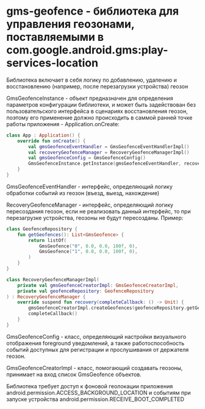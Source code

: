 # gms-geofence - библиотека для управления геозонами, поставляемыми в com.google.android.gms:play-services-location

Библиотека включает в себя логику по добавлению, удалению
и восстановлению (например, после перезагрузки устройства) геозон

GmsGeofenceInstance - объект предназначен для определения параметров конфигурации библиотеки,
и может быть задействован без пользовательского интерфейса в сценариях восстановления геозон,
поэтому его применение должно происходить в саммой ранней точке работы приложения - Application.onCreate:

```kotlin
class App : Application() {
    override fun onCreate() {
        val gmsGeofenceEventHandler = GmsGeofenceEventHandlerImpl()
        val recoveryGeofenceManager = RecoveryGeofenceManagerImpl()
        val gmsGeofenceConfig = GmsGeofenceConfig()
        GmsGeofenceInstance.getInstance(gmsGeofenceEventHandler, recoveryGeofenceManager, gmsGeofenceConfig)
    }
}
```

GmsGeofenceEventHandler - интерфейс, определяющий логику обработки событий из геозон (въезд, выезд, нахождение)

RecoveryGeofenceManager - интерфейс, определяющий логику пересоздания геозон, если не реализовать
данный интерфейс, то при перезагрузке устройства, геозоны не будут пересозданы. Пример:

```kotlin
class GeofenceRepository {
    fun getGeofences(): List<GmsGeofence> {
        return listOf(
            GmsGeofence("0", 0.0, 0.0, 100f, 0),
            GmsGeofence("1", 0.0, 0.0, 100f, 0),
        )
    }
}

class RecoveryGeofenceManagerImpl(
    private val gmsGeofenceCreatorImpl: GmsGeofenceCreatorImpl,
    private val geofenceRepository: GeofenceRepository
) : RecoveryGeofenceManager {
    override suspend fun recovery(completeCallback: () -> Unit) {
        gmsGeofenceCreatorImpl.createGeofences(geofenceRepository.getGeofences())
        completeCallback()
    }
}
```

GmsGeofenceConfig - класс, определяющий настройки визуального отображения foreground уведомлений, а
также работоспособность событий доступных для регистрации и прослушивания от держателя геозон.

GmsGeofenceCreatorImpl - класс, помогающий создавать геозоны, принимает на вход список GmsGeofence объектов.

Библиотека требует доступ к фоновой геолокации приложения android.permission.ACCESS_BACKGROUND_LOCATION и
событиям при запуске устройства android.permission.RECEIVE_BOOT_COMPLETED

